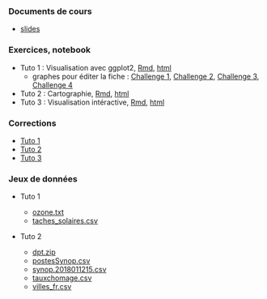 
### Documents de cours

- [slides](pres_visu.pdf)

<!---
- [slides au format rapport](pres_R_article1.pdf)
--->


### Exercices, notebook

- Tuto 1 : Visualisation avec ggplot2, [Rmd](std_tuto_ggplot2.Rmd), [html](std_tuto_ggplot2.nb.html)
  - graphes pour éditer la fiche : [Challenge 1](challenge1.pdf), [Challenge 2](challenge2.pdf), [Challenge 3](challenge3.pdf), [Challenge 4](challenge4.pdf)
- Tuto 2 : Cartographie, [Rmd](std_tuto_carto.Rmd), [html](std_tuto_carto.nb.html)
- Tuto 3 : Visualisation intéractive, [Rmd](fiche3_stu.Rmd), [html](fiche3_stu.nb.html)



### Corrections

- [Tuto 1](fiche1.nb.html)
- [Tuto 2](fiche2_cor.html)
- [Tuto 3](fiche3_cor.html)




### Jeux de données

- Tuto 1
  - [ozone.txt](ozone.txt)
  - [taches_solaires.csv](taches_solaires.csv)
  
- Tuto 2
  - [dpt.zip](dpt.zip)
  - [postesSynop.csv](postesSynop.csv)
  - [synop.2018011215.csv](synop.2018011215.csv)
  - [tauxchomage.csv](tauxchomage.csv)
  - [villes_fr.csv](villes_fr.csv)
  
  
  
  
